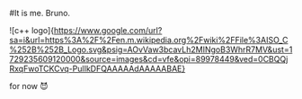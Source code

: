 #It is me. Bruno.

![c++ logo]{https://www.google.com/url?sa=i&url=https%3A%2F%2Fen.m.wikipedia.org%2Fwiki%2FFile%3AISO_C%252B%252B_Logo.svg&psig=AOvVaw3bcavLh2MINgoB3WhrR7MV&ust=1729235609120000&source=images&cd=vfe&opi=89978449&ved=0CBQQjRxqFwoTCKCvq-PulIkDFQAAAAAdAAAAABAE}

for now 😈
